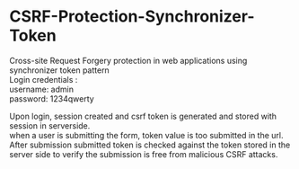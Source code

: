 # CSRF-Protection-Synchronizer-Token
Cross-site Request Forgery protection in web applications using synchronizer token pattern <br>
Login credentials : <br>
  username: admin <br>
  password: 1234qwerty <br>
  
 Upon login, session created and csrf token is generated and stored with session in serverside.<br>
 when a user is submitting the form, token value is too submitted in the url.<br>
 After submission submitted token is checked against the token stored in the server side to verify the submission is free from malicious CSRF attacks. 